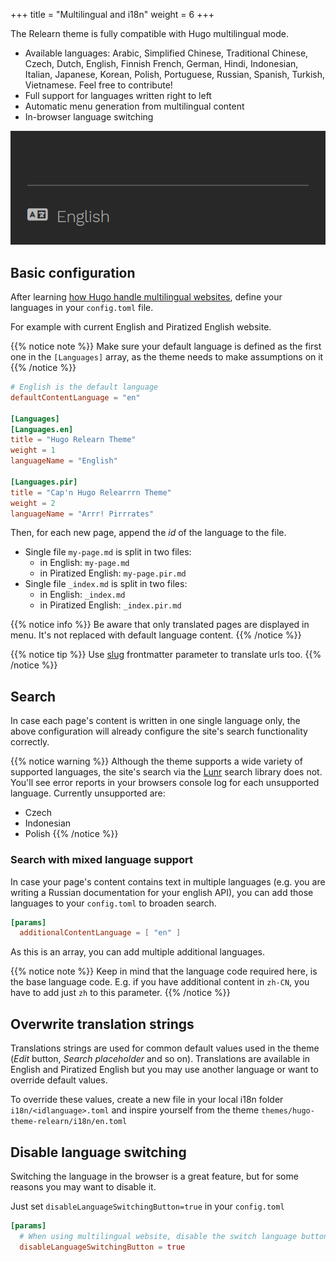 +++
title = "Multilingual and i18n"
weight = 6
+++

The Relearn theme is fully compatible with Hugo multilingual mode.

- Available languages: Arabic, Simplified Chinese, Traditional Chinese, Czech, Dutch, English, Finnish French, German, Hindi, Indonesian, Italian, Japanese, Korean, Polish, Portuguese, Russian, Spanish, Turkish, Vietnamese. Feel free to contribute!
- Full support for languages written right to left
- Automatic menu generation from multilingual content
- In-browser language switching

![I18n menu](i18n-menu.gif?classes=shadow&width=300px)

## Basic configuration

After learning [how Hugo handle multilingual websites](https://gohugo.io/content-management/multilingual), define your languages in your `config.toml` file.

For example with current English and Piratized English website.

{{% notice note %}}
Make sure your default language is defined as the first one in the `[Languages]` array, as the theme needs to make assumptions on it
{{% /notice %}}


```toml
# English is the default language
defaultContentLanguage = "en"

[Languages]
[Languages.en]
title = "Hugo Relearn Theme"
weight = 1
languageName = "English"

[Languages.pir]
title = "Cap'n Hugo Relearrrn Theme"
weight = 2
languageName = "Arrr! Pirrrates"
```

Then, for each new page, append the *id* of the language to the file.

- Single file `my-page.md` is split in two files:
    - in English: `my-page.md`
    - in Piratized English: `my-page.pir.md`
- Single file `_index.md` is split in two files:
    - in English: `_index.md`
    - in Piratized English: `_index.pir.md`

{{% notice info %}}
Be aware that only translated pages are displayed in menu. It's not replaced with default language content.
{{% /notice %}}

{{% notice tip %}}
Use [slug](https://gohugo.io/content-management/multilingual/#translate-your-content) frontmatter parameter to translate urls too.
{{% /notice %}}

## Search

In case each page's content is written in one single language only, the above configuration will already configure the site's search functionality correctly.

{{% notice warning %}}
Although the theme supports a wide variety of supported languages, the site's search via the [Lunr](https://lunrjs.com) search library does not.
You'll see error reports in your browsers console log for each unsupported language. Currently unsupported are:

- Czech
- Indonesian
- Polish
{{% /notice %}}

### Search with mixed language support

In case your page's content contains text in multiple languages (e.g. you are writing a Russian documentation for your english API), you can add those languages to your `config.toml` to broaden search.

```toml
[params]
  additionalContentLanguage = [ "en" ]
````

As this is an array, you can add multiple additional languages.

{{% notice note %}}
Keep in mind that the language code required here, is the base language code. E.g. if you have additional content in `zh-CN`, you have to add just `zh` to this parameter.
{{% /notice %}}

## Overwrite translation strings

Translations strings are used for common default values used in the theme (*Edit* button, *Search placeholder* and so on). Translations are available in English and Piratized English but you may use another language or want to override default values.

To override these values, create a new file in your local i18n folder `i18n/<idlanguage>.toml` and inspire yourself from the theme `themes/hugo-theme-relearn/i18n/en.toml`

## Disable language switching

Switching the language in the browser is a great feature, but for some reasons you may want to disable it.

Just set `disableLanguageSwitchingButton=true` in your `config.toml`

```toml
[params]
  # When using multilingual website, disable the switch language button.
  disableLanguageSwitchingButton = true
```
